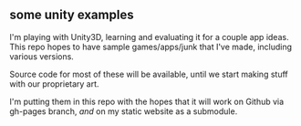 ## some unity examples

I'm playing with Unity3D, learning and evaluating it for a couple app ideas.  This repo hopes to have sample games/apps/junk that I've made, including various versions.

Source code for most of these will be available, until we start making stuff with our proprietary art.

I'm putting them in this repo with the hopes that it will work on Github via gh-pages branch, *and* on my static website as a submodule. 